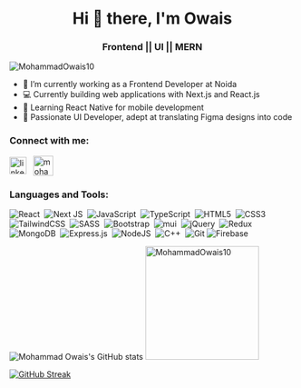 <h1 align="center">Hi 👋 there, I'm Owais</h1>
<h3 align="center"> Frontend || UI || MERN</h3>

<p align="left"> <img src="https://komarev.com/ghpvc/?username=MohammadOwais10&label=Profile%20views&color=0e75b6&style=flat" alt="MohammadOwais10" /> </p>

- 💼 I’m currently working as a Frontend Developer at Noida
- 💻 Currently building web applications with Next.js and React.js
- 🌱 Learning React Native for mobile development
- 🎨 Passionate UI Developer, adept at translating Figma designs into code

<h3 align="left">Connect with me:</h3>
<a href="https://www.linkedin.com/in/MohammadOwais10" target="blank"><img align="center" src="https://raw.githubusercontent.com/rahuldkjain/github-profile-readme-generator/master/src/images/icons/Social/linked-in-alt.svg" alt="linkedin.com/in/mohammad-owais-555317201" height="30" width="30" /></a>&nbsp;&nbsp;
<a href="mailto:owais0945@gmail.com" target="blank" rel="noreferrer"><img align="center" src="https://cdn-icons-png.flaticon.com/512/281/281769.png" alt="mohammadowais10" height="35" width="35" /> </a>

</p>

<h3 align="left">Languages and Tools:</h3>
<p align="left"> 

![React](https://img.shields.io/badge/react-%2320232a.svg?style=for-the-badge&logo=react&logoColor=%2361DAFB)&nbsp;
![Next JS](https://img.shields.io/badge/Next-black?style=for-the-badge&logo=next.js&logoColor=white)&nbsp;
![JavaScript](https://img.shields.io/badge/javascript-%23323330.svg?style=for-the-badge&logo=javascript&logoColor=%23F7DF1E)&nbsp;
![TypeScript](https://img.shields.io/badge/typescript-%23007ACC.svg?style=for-the-badge&logo=typescript&logoColor=white)&nbsp;
![HTML5](https://img.shields.io/badge/html5-%23E34F26.svg?style=for-the-badge&logo=html5&logoColor=white)&nbsp;
![CSS3](https://img.shields.io/badge/css3-%231572B6.svg?style=for-the-badge&logo=css3&logoColor=white)&nbsp;
![TailwindCSS](https://img.shields.io/badge/tailwindcss-%2338B2AC.svg?style=for-the-badge&logo=tailwind-css&logoColor=white)&nbsp;
![SASS](https://img.shields.io/badge/SASS-hotpink.svg?style=for-the-badge&logo=SASS&logoColor=white)&nbsp;
![Bootstrap](https://img.shields.io/badge/bootstrap-%23563D7C.svg?style=for-the-badge&logo=bootstrap&logoColor=white)&nbsp;
![mui](https://img.shields.io/badge/Material--UI-0081CB?style=for-the-badge&logo=material-ui&logoColor=white)&nbsp;
![jQuery](https://img.shields.io/badge/jquery-%230769AD.svg?style=for-the-badge&logo=jquery&logoColor=white)&nbsp;
![Redux](https://img.shields.io/badge/redux-%23593d88.svg?style=for-the-badge&logo=redux&logoColor=white)&nbsp;
![MongoDB](https://img.shields.io/badge/MongoDB-%234ea94b.svg?style=for-the-badge&logo=mongodb&logoColor=white)&nbsp;
![Express.js](https://img.shields.io/badge/express.js-%23404d59.svg?style=for-the-badge&logo=express&logoColor=%2361DAFB)&nbsp;
![NodeJS](https://img.shields.io/badge/node.js-6DA55F?style=for-the-badge&logo=node.js&logoColor=white)&nbsp;
![C++](https://img.shields.io/badge/c++-%2300599C.svg?style=for-the-badge&logo=c%2B%2B&logoColor=white)&nbsp;
![Git](https://img.shields.io/badge/git-%23F05033.svg?style=for-the-badge&logo=git&logoColor=white)
![Firebase](https://img.shields.io/badge/Firebase-gold?style=for-the-badge&logo=Firebase&logoColor=white)&nbsp;

</p>

<!-- 
![Top Langs](https://github-readme-stats.vercel.app/api/top-langs/?username=MohammadOwais10&layout=compact&title_color=ebdbb2&bg_color=f9f5d7&text_color=333336&hide_border=true)
![Mohammad Owais's GitHub stats](https://github-profile-summary-cards.vercel.app/api/cards/stats?username=MohammadOwais10&theme=solarized)

[![GitHub Streak](https://streak-stats.demolab.com?user=MohammadOwais10&theme=gruvbox-light&hide_border=true&card_width=690)](https://git.io/streak-stats)
-->

![Mohammad Owais's GitHub stats](https://github-profile-summary-cards.vercel.app/api/cards/stats?username=MohammadOwais10&theme=solarized)
<a href="https://github.com/MohammadOwais10"><img src="https://github-readme-stats.vercel.app/api/top-langs?username=MohammadOwais10&layout=compact&title_color=ebdbb2&bg_color=f9f5d7&text_color=333336&hide_border=true" height="200rem" alt="MohammadOwais10" /></a>

[![GitHub Streak](https://streak-stats.demolab.com?user=MohammadOwais10&theme=gruvbox-light&hide_border=true&card_width=710)](https://git.io/streak-stats)

<!-- 
<p align="center">
<table>
<tr>

  <td>
  <a href="https://github.com/MohammadOwais10"><img align="center" src="https://github-readme-stats.vercel.app/api?username=MohammadOwais10&theme=great-gatsby&show_icons=true&locale=en&hide_border=true" height="170rem" alt="MohammadOwais10" /></a> 
  </td>

  <td>
  <a href="https://github.com/MohammadOwais10"><img align="left" src="https://github-readme-stats.vercel.app/api/top-langs?username=MohammadOwais10&theme=great-gatsby&show_icons=true&locale=en&layout=compact&hide_border=true" height="170rem" alt="MohammadOwais10" /></a>
  </td>

</tr>
</table>
</p>

<p align="center">
<a href="https://github.com/MohammadOwais10"><img align="center" src="https://github-readme-streak-stats.herokuapp.com/?user=MohammadOwais10&theme=highcontrast&" height="200rem" alt="MohammadOwais10" /></a> 
</p>
-->

